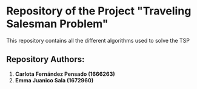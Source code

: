 # Repository of the Project "Traveling Salesman Problem"

This repository contains all the different algorithms used to solve the TSP

## Repository Authors:

1. **Carlota Fernández Pensado (1666263)**
2. **Emma Juanico Sala (1672960)**


